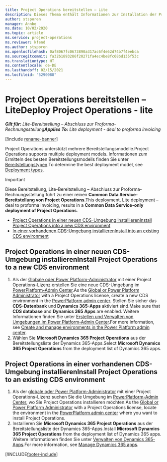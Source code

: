```yaml
---
title: Project Operations bereitstellen – Lite
description: Dieses Thema enthält Informationen zur Installation der Project Operations Lite-Bereitstellung – Abschluss zur Proforma-Rechnungsstellung.
author: stsporen
manager: Annbe
ms.date: 10/02/2020
ms.topic: article
ms.service: project-operations
ms.reviewer: kfend
ms.author: stsporen
ms.openlocfilehash: 0af8067fc0673890a317ac6f4e62d74b7f4eebca
ms.sourcegitcommit: fa32b1893286f20271fa4ec4be8fc68bd135f53c
ms.translationtype: HT
ms.contentlocale: de-DE
ms.lasthandoff: 02/15/2021
ms.locfileid: "5290088"
---
```

# <a name="deploy-project-operations---lite"></a><span data-ttu-id="763de-103">Project Operations bereitstellen – Lite</span><span class="sxs-lookup"><span data-stu-id="763de-103">Deploy Project Operations - lite</span></span>

<span data-ttu-id="763de-104">_**Gilt für:** Lite-Bereitstellung – Abschluss zur Proforma-Rechnungsstellung_</span><span class="sxs-lookup"><span data-stu-id="763de-104">_**Applies To:** Lite deployment - deal to proforma invoicing_</span></span>

[!include [rename-banner](~/includes/cc-data-platform-banner.md)]

<span data-ttu-id="763de-105">Project Operations unterstützt mehrere Bereitstellungsmodelle.</span><span class="sxs-lookup"><span data-stu-id="763de-105">Project Operations supports multiple deployment models.</span></span> <span data-ttu-id="763de-106">Informationen zum Ermitteln des besten Bereitstellungsmodells finden Sie unter [Bereitstellungstypen](determine-deployment-type.md).</span><span class="sxs-lookup"><span data-stu-id="763de-106">To determine the best deployment model, see [Deployment types](determine-deployment-type.md).</span></span>


> [!IMPORTANT]
> <span data-ttu-id="763de-107">Diese Bereitstellung, Lite-Bereitstellung – Abschluss zur Proforma-Rechnungsstellung führt zu einer reinen **Common Data Service-Bereitstellung von Project Operations**.</span><span class="sxs-lookup"><span data-stu-id="763de-107">This deployment, Lite deployment – deal to proforma invoicing, results in a **Common Data Service-only deployment of Project Operations**.</span></span>

- [<span data-ttu-id="763de-108">Project Operations in einer neuen CDS-Umgebung installieren</span><span class="sxs-lookup"><span data-stu-id="763de-108">Install Project Operations into a new CDS environment</span></span>](#new)
- [<span data-ttu-id="763de-109">In einer vorhandenen CDS-Umgebung installieren</span><span class="sxs-lookup"><span data-stu-id="763de-109">Install into an existing CDS environment</span></span>](#existing)



## <a name="install-project-operations-to-a-new-cds-environment"></a><a name="new"></a><span data-ttu-id="763de-110">Project Operations in einer neuen CDS-Umgebung installieren</span><span class="sxs-lookup"><span data-stu-id="763de-110">Install Project Operations to a new CDS environment</span></span>

1. <span data-ttu-id="763de-111">Als der [Globale oder Power Platform-Administrator](https://docs.microsoft.com/power-platform/admin/global-service-administrators-can-administer-without-license) mit einer Project Operations-Lizenz erstellen Sie eine neue CDS-Umgebung im [PowerPlatform-Admin Center](https://admin.powerplatform.com).</span><span class="sxs-lookup"><span data-stu-id="763de-111">As the [Global or Power Platform Administrator](https://docs.microsoft.com/power-platform/admin/global-service-administrators-can-administer-without-license) with a Project Operations license, create a new CDS environment in the [PowerPlatform admin center](https://admin.powerplatform.com).</span></span> <span data-ttu-id="763de-112">Stellen Sie sicher das **CDS-Datenbank** und **Dynamics 365-Apps** aktiviert sind.</span><span class="sxs-lookup"><span data-stu-id="763de-112">Make sure that **CDS database** and **Dynamics 365 Apps** are enabled.</span></span> <span data-ttu-id="763de-113">Weitere Informationen finden Sie unter [Erstellen und Verwalten von Umgebungen im Power Platform-Admin Center](https://docs.microsoft.com/power-platform/admin/create-environment#create-an-environment-in-the-power-platform-admin-center).</span><span class="sxs-lookup"><span data-stu-id="763de-113">For more information, see [Create and manage environments in the Power Platform admin center](https://docs.microsoft.com/power-platform/admin/create-environment#create-an-environment-in-the-power-platform-admin-center).</span></span>
2. <span data-ttu-id="763de-114">Wählen Sie **Microsoft Dynamics 365 Project Operations** aus der Bereitstellungsliste der Dynamics 365-Apps.</span><span class="sxs-lookup"><span data-stu-id="763de-114">Select **Microsoft Dynamics 365 Project Operations** from the deployment list of Dynamics 365 apps.</span></span>


## <a name="install-project-operations-to-an-existing-cds-environment"></a><a name="existing"></a><span data-ttu-id="763de-115">Project Operations in einer vorhandenen CDS-Umgebung installieren</span><span class="sxs-lookup"><span data-stu-id="763de-115">Install Project Operations to an existing CDS environment</span></span>

1. <span data-ttu-id="763de-116">Als der [globale oder Power Platform-Administrator](https://docs.microsoft.com/power-platform/admin/global-service-administrators-can-administer-without-license) mit einer Project Operations-Lizenz suchen Sie die Umgebung im [PowerPlatform-Admin Center](https://admin.powerplatform.com), wo Sie Project Operations installieren möchten.</span><span class="sxs-lookup"><span data-stu-id="763de-116">As the [Global or Power Platform Administrator](https://docs.microsoft.com/power-platform/admin/global-service-administrators-can-administer-without-license) with a Project Operations license, locate the environment in the [PowerPlatform admin center](https://admin.powerplatform.com) where you want to install Project Operations.</span></span>
2. <span data-ttu-id="763de-117">Installieren Sie **Microsoft Dynamics 365 Project Operations** aus der Bereitstellungsliste der Dynamics 365-Apps.</span><span class="sxs-lookup"><span data-stu-id="763de-117">Install **Microsoft Dynamics 365 Project Operations** from the deployment list of Dynamics 365 apps.</span></span> <span data-ttu-id="763de-118">Weitere Informationen finden Sie unter [Verwalten von Dynamics 365-Apps](https://docs.microsoft.com/power-platform/admin/manage-apps).</span><span class="sxs-lookup"><span data-stu-id="763de-118">For more information, see [Manage Dynamics 365 apps](https://docs.microsoft.com/power-platform/admin/manage-apps).</span></span>




[!INCLUDE[footer-include](../includes/footer-banner.md)]
